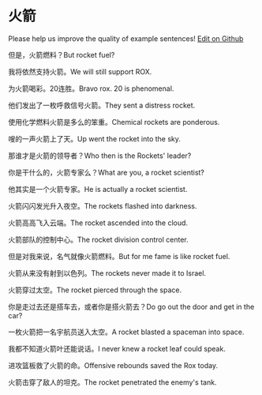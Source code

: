 # 火箭

Please help us improve the quality of example sentences! [Edit on Github](https://github.com/jiyushe/jiyu-example-sentence-source/blob/main/chinese/huojian_1.md)

<p><span class="chinese">但是，火箭燃料？</span><span class="english">But rocket fuel?</span></p>

<p><span class="chinese">我将依然支持火箭。</span><span class="english">We will still support ROX.</span></p>

<p><span class="chinese">为火箭喝彩。20连胜。</span><span class="english">Bravo rox. 20 is phenomenal.</span></p>

<p><span class="chinese">他们发出了一枚呼救信号火箭。</span><span class="english">They sent a distress rocket.</span></p>

<p><span class="chinese">使用化学燃料火箭是多么的笨重。</span><span class="english">Chemical rockets are ponderous.</span></p>

<p><span class="chinese">嗖的一声火箭上了天。</span><span class="english">Up went the rocket into the sky.</span></p>

<p><span class="chinese">那谁才是火箭的领导者？</span><span class="english">Who then is the Rockets' leader?</span></p>

<p><span class="chinese">你是干什么的，火箭专家么？</span><span class="english">What are you, a rocket scientist?</span></p>

<p><span class="chinese">他其实是一个火箭专家。</span><span class="english">He is actually a rocket scientist.</span></p>

<p><span class="chinese">火箭闪闪发光升入夜空。</span><span class="english">The rockets flashed into darkness.</span></p>

<p><span class="chinese">火箭高高飞入云端。</span><span class="english">The rocket ascended into the cloud.</span></p>

<p><span class="chinese">火箭部队的控制中心。</span><span class="english">The rocket division control center.</span></p>

<p><span class="chinese">但是对我来说，名气就像火箭燃料。</span><span class="english">But for me fame is like rocket fuel.</span></p>

<p><span class="chinese">火箭从来没有射到以色列。</span><span class="english">The rockets never made it to Israel.</span></p>

<p><span class="chinese">火箭穿过太空。</span><span class="english">The rocket pierced through the space.</span></p>

<p><span class="chinese">你是走过去还是搭车去，或者你是搭火箭去？</span><span class="english">Do go out the door and get in the car?</span></p>

<p><span class="chinese">一枚火箭把一名宇航员送入太空。</span><span class="english">A rocket blasted a spaceman into space.</span></p>

<p><span class="chinese">我都不知道火箭叶还能说话。</span><span class="english">I never knew a rocket leaf could speak.</span></p>

<p><span class="chinese">进攻篮板救了火箭的命。</span><span class="english">Offensive rebounds saved the Rox today.</span></p>

<p><span class="chinese">火箭击穿了敌人的坦克。</span><span class="english">The rocket penetrated the enemy's tank.</span></p>

